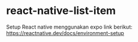 # react-native-list-item

Setup React native menggunakan expo link berikut:
  https://reactnative.dev/docs/environment-setup
